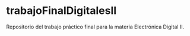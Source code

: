 # trabajoFinalDigitalesII
Repositorio del trabajo práctico final para la materia Electrónica Digital II.
